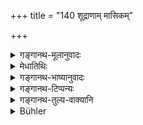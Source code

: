 +++
title = "140 शूद्राणाम् मासिकम्"

+++

<details><summary>गङ्गानथ-मूलानुवादः</summary>

By śūdras living according to law, shaving should be done every month; thus manner of purification should be like that of the Vaiśya; and their food shall consist of the leavings of twice-born men.—(139).
</details>

<details><summary>मेधातिथिः</summary>

सामान्योक्तः सच्छूद्राणां प्रसङ्गेनायं धर्म उच्यते । **न्यायवर्तिनो** द्विजशुश्रूषवो महायज्ञानुष्ठायिनश् च । तैर् **वपनं** मुण्डनं **मांसिकं** कर्तव्यम् । तृतीयार्थे षष्ठी । अथ वा ब्राह्मणाश्रितास् तत्परतन्त्राः । ब्राह्मणैः **कार्यम्** । अनेकार्थत्वात् करोतेर् उपदेष्टव्यम् इति प्रतिपत्तिः । **वैश्यवत्** **शौचकल्प**विशेषाः, सूतकादाव् आचमने च । **द्विजोच्छिष्टं च भोजनं** एतत् प्राग्व्याख्यातम् ॥ ५.१३८ ॥
</details>

<details><summary>गङ्गानथ-भाष्यानुवादः</summary>

A general rule of conduct is here laid down for the better class of
*Śūdras*.

‘*Living according to law*;’—*i.e*. attending on twice-born men and performing the great sacrifices. By these ‘*shaving*’—of the head—shall be done ‘*every month*’. The Genitive in *Śūdrāṇām* has the sense of the Instrumental. Or, in as much as *śūdras* are entirely dependent upon Brāhmaṇas their shaving shall be got done by these latter; and in this case the root ‘*kṛ*,’ which has several meanings, is to be taken in the sense of *advising*.

The details of the manner of purification—in connection with births, deaths and the rest—should be like those of the *Vaisḥya*.

‘*Their food shall consist of the leavings, or twice-born men*.’—This has been already explained before.—(138).
</details>

<details><summary>गङ्गानथ-टिप्पन्यः</summary>

(Verse 140 of others.)

‘*Māsikam mpanam kāryam*’ means, according to Nandana, ‘shall offer the
monthly *Śrāddha*.’

This verse is quoted in *Aparārka* (p. 906), which adds the following
notes:—The rule of purity pertaining to the Vaiśya means a period of
impurity extending over *fifteen* days;—‘*Nyāyavartinām*’ means devoted
to the service of the twice-born, the offering of the Five Great
Sacrifices, the supporting of dependents, the loving of wife and so
forth.

It is quoted in *Smṛtitattva* (II, p. 111);—in *Vidhānapārijāta* (II, p.
318), which leads ‘*ārya*’ (for ‘Vaiśya’) and explains it as
*Vaiśya*;—in *Hāralatā* (p. 10), which has the following notes:—That
‘Śūdra’ is called *Nyāyavartin* who, with a purely religious motive,
serves the Brāhmaṇa honestly and earnestly, performs the Five Sacrifices
with ‘*namaḥ*’ as the mantra, avoids all forbidden food and forbidden
acts,—such a *Śūdra* becomes purified in *Fifteen* days, in the manner
of a Vaiśya,—he should *shave* every month,—or *vapanam* may mean
‘offering of Piṇḍas’ *i.e*., the Śrāddha on the Moonless Day,—it is only
such a Śūdra that is entitled to eat the food-leavings of the
Brāhmaṇa,—this curtailment of the period of impurity (from one month to
fifteen days) is only for the purpose of the man serving the Brāhmaṇa,
and for that of offering the Five Sacrifices and so forth,—in
*Varṣakriyākaumudī* (p. 573), which explains *vapanam* as shaving and
says that the Śūdra should not keep long hair,—or it may stand for the
*Amāvasyā Śrāddha*;—and in *Prāyaścittaviveka* (p. 352).
</details>

<details><summary>गङ्गानथ-तुल्य-वाक्यानि</summary>

*Āpastamba* (2.3.5-8).—‘For Śūdras is prescribed the same rule of
sipping water as for their masters; besides the *Śūdra* cooks shall
daily have shaved the hair of their heads, of their beards, on their
bodies, and also their nails; and they shall bathe with clothes on; or
they may trim their hair and nails on the eighth day of each month, or
on the Full moon and Moonless days.’
</details>

<details><summary>Bühler</summary>

140	Sudras who live according to the law, shall each month shave (their heads); their mode of purification (shall be) the same as that of Vaisyas, and their food the fragments of an Aryan's meal.
</details>
